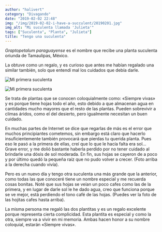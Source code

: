 ```yaml
---
author: "halivert"
category: "Divagando"
date: "2019-02-02 22:48"
img: "/img/2019-02-02-i-have-a-succulent/20190201.jpg"
img_alt: "Mi suculenta llamada 'Julieta'"
tags: ["Suculenta", "Planta", "Julieta"]
title: "Tengo una suculenta"
---
```


_Graptopetalum paraguayense_ es el nombre que recibe una planta suculenta
oriunda de Tamaulipas, México.

La obtuve como un regalo, y es curioso que antes me habían regalado una similar
también, solo que entendí mal los cuidados que debía darle.

<!-- Seguir leyendo -->

<article>
<img
  class="image is-hidden-tablet"
  alt="Mi primera suculenta"
  src="{{ site.url }}/img/2019-02-02-i-have-a-succulent/20180508.jpg"
/>

<img
  class="is-pulled-right image-right is-hidden-mobile"
  alt="Mi primera suculenta"
  src="{{ site.url }}/img/2019-02-02-i-have-a-succulent/20180508.jpg"
/>
</article>

Se trata de plantas que se conocen coloquialmente como: «Siempre vivas» y es
porque tiene hojas todo el año, esto debido a que almacenan agua en cantidades
mucho mayores que el resto de las plantas. Pueden sobrevivir a climas áridos,
como el del desierto, pero igualmente necesitan un buen cuidado.

En muchas partes de Internet se dice que regarlas de más es el error que muchos
principiantes cometemos, sin embargo está claro que hacerlo insuficientemente
también provocará que pierdas tu querida planta. Pues eso le pasó a la primera
de ellas, creí que lo que le hacía falta era sol... Grave error, y me dolió
bastante haberla perdido por no tener cuidado al brindarle una dósis de sol
moderada. En fin, sus hojas se cayeron de a poco y por último quedó la pequeña
raíz que no pudo volver a crecer. (Foto arriba a la derecha cuando vivía).

Pero es un nuevo día y tengo otra suculenta una más grande que la anterior, como
todas las que conoceré tiene un nombre especial y me recuerda cosas bonitas.
Noté que sus hojas se veían un poco cafes como las de la primera, y en lugar de
darle sol le he dado agua, creo que funciona porque se ve mejor, está perdiendo
el tono café de las hojas. (Puedes ver la foto de las hojitas cafes hasta
arriba).

La misma persona me regaló las dos plantitas y es un regalo excelente porque
representa cierta complicidad. Esta plantita es especial y como la otra, siempre
va a vivir en mi memoria. Ambas hacen honor a su nombre coloquial, estarán
«Siempre vivas».
